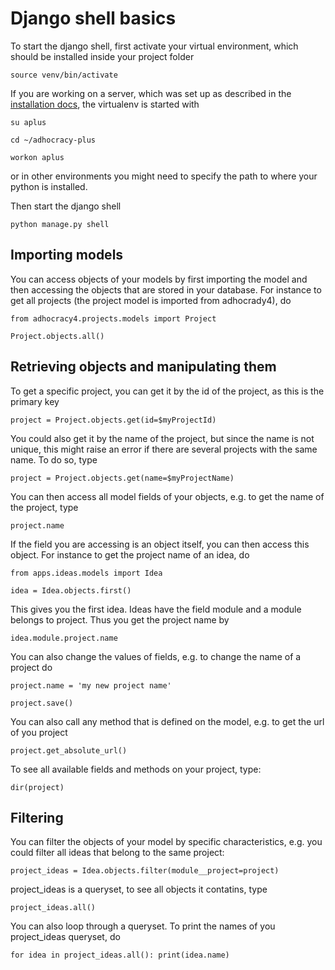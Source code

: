 # Django shell basics

To start the django shell, first activate your virtual environment, which
should be installed inside your project folder

`source venv/bin/activate`

If you are working on a server, which was set up as described in the [installation docs](https://github.com/liqd/adhocracy-plus/blob/main/docs/installation_prod.md), the virtualenv is started with

`su aplus`

`cd ~/adhocracy-plus`

`workon aplus`

or in other environments you might need to specify the path to where your python is installed.

Then start the django shell

`python manage.py shell`

## Importing models

You can access objects of your models by first importing the model and then accessing the objects
that are stored in your database. For instance to get all projects (the project model is imported
from adhocrady4), do

`from adhocracy4.projects.models import Project`

`Project.objects.all()`

## Retrieving objects and manipulating them
To get a specific project, you can get it by the id of the project, as this is the primary key

`project = Project.objects.get(id=$myProjectId)`

You could also get it by the name of the project, but since the name is not unique, this might raise an error
if there are several projects with the same name. To do so, type

`project = Project.objects.get(name=$myProjectName)`

You can then access all model fields of your objects, e.g. to get the name of the project, type

`project.name`

If the field you are accessing is an object itself, you can then access this object. For instance to get
the project name of an idea, do

`from apps.ideas.models import Idea`

`idea = Idea.objects.first()`

This gives you the first idea. Ideas have the field module and a module belongs to project.
Thus you get the project name by

`idea.module.project.name`

You can also change the values of fields, e.g. to change the name of a project do

`project.name = 'my new project name'`

`project.save()`

You can also call any method that is defined on the model, e.g. to get the url of you project

`project.get_absolute_url()`

To see all available fields and methods on your project, type:

`dir(project)`


## Filtering

You can filter the objects of your model by specific characteristics, e.g. you could filter all ideas that belong
to the same project:

`project_ideas = Idea.objects.filter(module__project=project)`

project_ideas is a queryset, to see all objects it contatins, type

`project_ideas.all()`

You can also loop through a queryset. To print the names of you project_ideas queryset, do

`for idea in project_ideas.all(): print(idea.name)`
